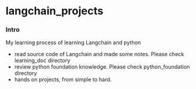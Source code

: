 # langchain_projects

### Intro
My learning process of learning Langchain and python

- read source code of Langchain and made some notes. Please check learning_doc directory
- review python foundation knowledge. Please check python_foundation directory
- hands on projects, from simple to hard.
